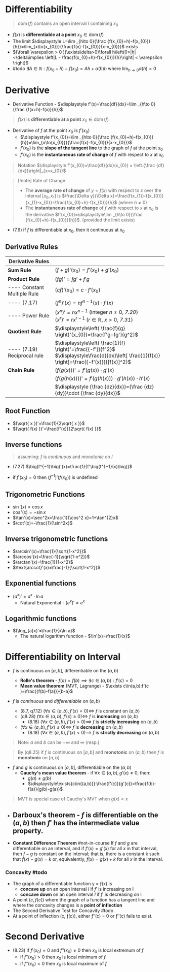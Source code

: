 # Differentiability 

> $\operatorname{dom}(f)$ contains an open interval $I$ containing $x_{0}$

- $f(x)$ is **differentiable at a point** $x_{0}\in\operatorname{dom}(f)$
-  The limit $\displaystyle  L=\lim _{h\to 0}{\frac {f(x_{0}+h)-f(x_{0})}{h}}=\lim_{x\to{x_{0}}}{\frac{f(x)-f(x_{0})}{x-x_{0}}}$ exists
- $(\forall \varepsilon > 0 )(\exists\delta>0)\forall h\left(0<|h|<\delta\implies \left|L - \frac{f(x_{0}+h)-f(x_{0})}{h}\right| < \varepsilon \right)$
- #todo  $\exists{A}\in\mathbb{R} : f(x_{0}+h)-f(x_{0})=Ah+\alpha(h)h$ where $\displaystyle\lim_{ h \to 0 }\alpha(h)=0$

# Derivative

- Derivative Function - $\displaystyle f'(x)=\frac{df}{dx}=\lim _{h\to 0}{\frac {f(x+h)-f(x)}{h}}$

> $f(x)$ is **differentiable at a point** $x_{0}\in\operatorname{dom}(f)$

- Derivative of $f$ at the point $x_{0}$ is $f'(x_{0})$
	- $\displaystyle f'(x_{0})=\lim _{h\to 0}{\frac {f(x_{0}+h)-f(x_{0})}{h}}=\lim_{x\to{x_{0}}}{\frac{f(x)-f(x_{0})}{x-x_{0}}}$
	- $f'(x_{0})$ is the **slope of the tangent line** to the graph of $f$ at the point $x_{0}$
	- $f'(x_{0})$ is the **instantaneous rate of change** of $f$ with respect to $x$ at $x_{0}$

> Notation $\displaystyle f'(x_{0})=\frac{df}{dx}(x_{0}) = \left.{\frac {df}{dx}}\right|_{x=x_{0}}$


> [!note] Rate of Change 
> - The **average rate of change** of $y=f(x)$ with respect to $x$ over the interval $[x_{0},x_{1}]$ is $\frac{\Delta y}{\Delta x}=\frac{f(x_{1})-f(x_{0})}{x_{1}-x_{0}}=\frac{f(x_{0}+h)-f(x_{0})}{h}$ (where $h\neq 0$) 
> - The **instantaneous rate of change** of $f$ with respect to $x$ at $x_{0}$ is the derivative $f'(x_{0})=\displaystyle\lim _{h\to 0}{\frac {f(x_{0}+h)-f(x_{0})}{h}}$. (provided the limit exists)


- (7.9) if $f$ is differentiable at $x_{0}$, then it continuous at $x_{0}$

## Derivative Rules

| Derivative Rules |  |
| ---- | ---- |
| **Sum Rule** | $(f+g)'(x_{0})=f'(x_{0})+g'(x_{0})$ |
| **Product Rule** | $(fg)'={fg'}+{f'g}$ |
| ---- Constant Multiple Rule | $(cf)'(x_{0})=c\cdot f'(x_{0})$ |
| ---- (7.17) | $(f^{n})'(x)=nf^{n-1}(x)\cdot f'(x)$ |
| ---- Power Rule | $(x^n)'=nx^{n-1}$ (integer $n\neq 0$, *7.20*) <br>$(x^r)'=rx^{r-1}$ ($r\in\mathbb{R}$, $x>0$, *7.31*) |
| **Quotient Rule** | $\displaystyle\left( \frac{f}{g} \right)'(x_{0})=\frac{f'g-fg'}{g^2}$ |
| ---- (7.19) Reciprocal rule | $\displaystyle\left( \frac{1}{f} \right)'=\frac{{-f'}}{f^2}$<br>$\displaystyle\frac{d}{dx}\left[ \frac{1}{f(x)} \right]=\frac{{-f'(x)}}{[f(x)]^2}$ |
| **Chain Rule** | $(f(g(x)))'=f'(g(x))\cdot g'(x)$ |
|  | $(f(g(h(x))))'=f'(g(h(x))) \cdot g'(h(x)) \cdot h'(x)$ |
|  | $\displaystyle  {\frac {dz}{dx}}={\frac {dz}{dy}}\cdot {\frac {dy}{dx}}$ |
## Root Function 

- $(\sqrt{ x })'=\frac{1}{2\sqrt{ x }}$
- $(\sqrt{ f(x) })'=\frac{f'(x)}{2\sqrt{ f(x) }}$

## Inverse functions

> assuming: $f$ is *continuous* and *monotonic* on $I$

- (7.27) $\big(f^{−1}\big)'(x)=\frac{1}{f'\big(f^{−1}(x)\big)}$

- if $f'(x_{0})=0$ then $(f^{-1})'(f(x_{0}))$ is undefined 

## Trigonometric Functions 

- $\sin'(x)=\cos x$
- $\cos'(x)=-\sin x$
- $\tan'(x)=\sec^2x=\frac{1}{\cos^2 x}=1+\tan^{2}x$
- $\cot'(x)=-\frac{1}{\sin^2x}$

## Inverse trigonometric functions

- $\arcsin'(x)=\frac{1}{\sqrt{1-x^2}}$
- $\arccos'(x)=\frac{-1}{\sqrt{1-x^2}}$
- $\arctan'(x)=\frac{1}{1-x^2}$
- $\text{arccot}'(x)=\frac{-1}{\sqrt{1-x^2}}$

## Exponential functions

- $(a^x)'=a^x\cdot{\ln a}$
	- Natural Exponential - $(e^x)'=e^x$

## Logarithmic functions

- $(\log_{a}x)'=\frac{1}{x\ln a}$
	- The natural logarithm function - $\ln'(x)=\frac{1}{x}$

# Differentiability on Interval

- $f$ is continuous on $[a,b]$, differentiable on the $(a,b)$
	- **Rolle's theorem** - $f(a)=f(b)\implies\exists c\in(a,b):f'(c )=0$
	- **Mean value theorem** (MVT, Lagrange) - $\exists c\in(a,b):f'(c )=\frac{{f(b)-f(a)}}{b-a}$

- $f$ is *continuous* and *differentiable* on $(a,b)$
	- (8.7, q7.12) $(\forall{x\in{(a,b)},f'(x)=0})\iff$ $f$ is constant on $(a,b)$ 
	- (q8.28) $(\forall{x\in{(a,b)},f'(x)\geq 0})\iff$ $f$ is **increasing** on $(a,b)$
		- (8.18) $(\forall{x\in{(a,b)},f'(x)>0})\implies$ $f$ is **strictly increasing** on $(a,b)$
	- $(\forall{x\in{(a,b)},f'(x)\leq0})\iff$ $f$ is **decreasing** on $(a,b)$
		- (8.18) $(\forall{x\in{(a,b)},f'(x)<0})\implies$ $f$ is **strictly decreasing** on $(a,b)$

> Note: $a$ and $b$ can be $-\infty$ and $\infty$ (resp.)

> By (q8.25) if $f$ is continuous on $[a,b]$ and **monotonic** on $(a,b)$ then $f$ is **monotonic** on $[a,b]$ 

- $f$ and $g$ is continuous on $[a,b]$, differentiable on the $(a,b)$
	- **Cauchy's mean value theorem** - if $\forall{x\in{(a,b)}},\, g'(x)\neq 0$, then:
		- $g(a)\neq g(b)$
		- $\displaystyle\exists{c\in{(a,b)}}:\frac{f'(c)}{g'(c)}=\frac{f(b)-f(a)}{g(b)-g(a)}$

> MVT is special case of Cauchy's MVT when $g(x)=x$


- **Darboux's theorem** - $f$ is differentiable on the $(a,b)$ then $f'$ has the intermediate value property.
	- 

- **Constant Difference Theorem** #not-in-course If $f$ and $g$ are differentiable on an interval, and if $f'(x)=g'(x)$ for all $x$ in that interval, then $f − g$ is constant on the interval; that is, there is a constant k such that $f(x) − g(x) = k$ or, equivalently, $f(x) = g(x) + k$ for all $x$ in the interval. 


### Concavity #todo 

- The graph of a differentiable function y = ƒ(x) is
	- **concave up** on an open interval $I$ if $f'$ is increasing on I
	- **concave down** on an open interval $I$ if $f'$ is decreasing on I
- A point $(c,f(c))$ where the graph of a function has a tangent line and where the concavity changes is a **point of inflection**
- The Second Derivative Test for Concavity #todo 
- At a point of inflection (c, ƒ(c)), either ƒ″(c) = 0 or ƒ″(c) fails to exist.

# Second Derivative 

- (8.23) if $f'(x_{0})=0$ and $f''(x_{0})\neq 0$ then $x_{0}$ is local extremum of $f$
	- if $f''(x_{0})> 0$ then $x_{0}$ is local minimum of $f$
	- if $f''(x_{0})< 0$ then $x_{0}$ is local maximum of $f$

